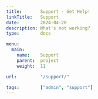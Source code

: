 ```yaml
---
title:       Support - Get Help!
linkTitle:   Support
date:        2024-04-20
description: What's not working?
type:        docs

menu:
  main:
    name:    Support
    parent:  project
    weight:  11

url:         "/support/"

tags:        ["admin", "support"]
---
```


<div>
<script charset="utf-8" type="text/javascript" src="//js.hsforms.net/forms/embed/v2.js"></script>
<script>
  hbspt.forms.create({
    region: "na1",
    portalId: "8736067",
    formId: "3b11be47-107d-4175-9289-589ef9bc4cd9"
  });
</script>
</div>